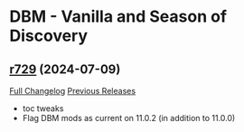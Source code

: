 # DBM - Vanilla and Season of Discovery

## [r729](https://github.com/DeadlyBossMods/DBM-Vanilla/tree/r729) (2024-07-09)
[Full Changelog](https://github.com/DeadlyBossMods/DBM-Vanilla/compare/r728...r729) [Previous Releases](https://github.com/DeadlyBossMods/DBM-Vanilla/releases)

- toc tweaks  
- Flag DBM mods as current on 11.0.2 (in addition to 11.0.0)  
